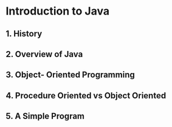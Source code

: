 # Introduction to Java

## 1. History

## 2. Overview of Java

## 3. Object- Oriented Programming

## 4. Procedure Oriented vs Object Oriented

## 5. A Simple Program